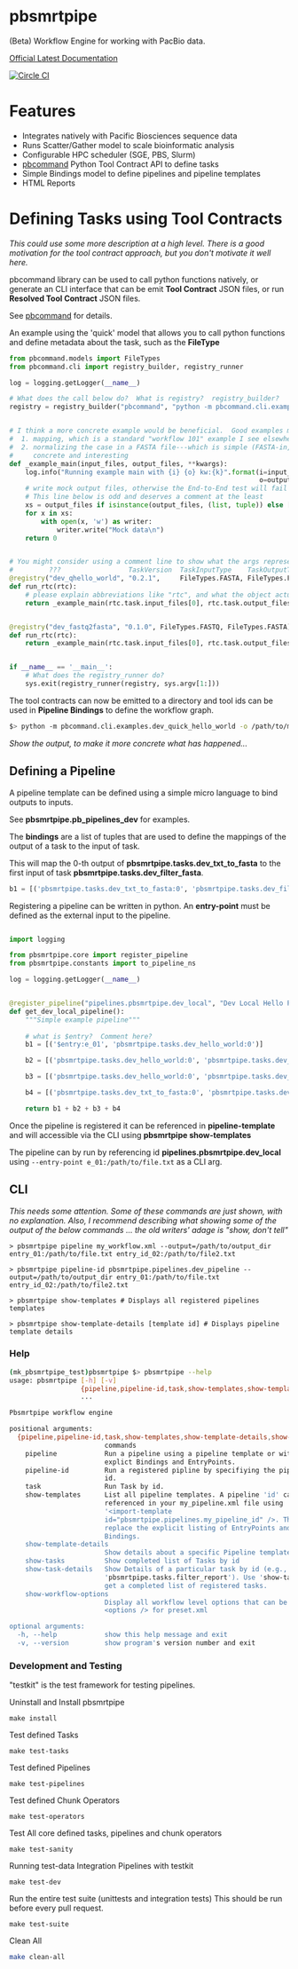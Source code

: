 # pbsmrtpipe

(Beta) Workflow Engine for working with PacBio data.

[Official Latest Documentation](http://pbsmrtpipe.readthedocs.org/)

[![Circle CI](https://circleci.com/gh/PacificBiosciences/pbsmrtpipe.svg?style=svg)](https://circleci.com/gh/PacificBiosciences/pbsmrtpipe)


# Features

- Integrates natively with Pacific Biosciences sequence data
- Runs Scatter/Gather model to scale bioinformatic analysis
- Configurable HPC scheduler (SGE, PBS, Slurm)
- [pbcommand](https://github.com/PacificBiosciences/pbcommand) Python Tool Contract API to define tasks
- Simple Bindings model to define pipelines and pipeline templates 
- HTML Reports


# Defining Tasks using Tool Contracts

*This could use some more description at a high level.  There is a good motivation for the tool contract approach, but you don't motivate it well here.*

pbcommand library can be used to call python functions natively, or generate an CLI interface that can be emit **Tool Contract** JSON files, or run **Resolved Tool Contract** JSON files.
 
See [pbcommand](http://pbcommand.readthedocs.org/) for details.
 

An example using the 'quick' model that allows you to call python functions and define metadata about the task, such as the **FileType**

```python
from pbcommand.models import FileTypes
from pbcommand.cli import registry_builder, registry_runner

log = logging.getLogger(__name__)

# What does the call below do?  What is registry?  registry_builder?
registry = registry_builder("pbcommand", "python -m pbcommand.cli.examples.dev_quick_hello_world ")


# I think a more concrete example would be beneficial.  Good examples might be
#  1. mapping, which is a standard "workflow 101" example I see elsewhere]
#  2. normalizing the case in a FASTA file---which is simple (FASTA-in, FASTA-out) but 
#     concrete and interesting
def _example_main(input_files, output_files, **kwargs):
    log.info("Running example main with {i} {o} kw:{k}".format(i=input_files,
                                                               o=output_files, k=kwargs))
    # write mock output files, otherwise the End-to-End test will fail
    # This line below is odd and deserves a comment at the least
    xs = output_files if isinstance(output_files, (list, tuple)) else [output_files]
    for x in xs:
        with open(x, 'w') as writer:
            writer.write("Mock data\n")
    return 0


# You might consider using a comment line to show what the args represent:
#         ???                 TaskVersion  TaskInputType    TaskOutputType   ???      ???
@registry("dev_qhello_world", "0.2.1",     FileTypes.FASTA, FileTypes.FASTA, nproc=1, options=dict(alpha=1234))
def run_rtc(rtc):
    # please explain abbreviations like "rtc", and what the object actually represents in context
    return _example_main(rtc.task.input_files[0], rtc.task.output_files[0], nproc=rtc.task.nproc)


@registry("dev_fastq2fasta", "0.1.0", FileTypes.FASTQ, FileTypes.FASTA)
def run_rtc(rtc):
    return _example_main(rtc.task.input_files[0], rtc.task.output_files[0])


if __name__ == '__main__':
    # What does the registry_runner do?
    sys.exit(registry_runner(registry, sys.argv[1:]))
```

The tool contracts can now be emitted to a directory and tool ids can be used in **Pipeline Bindings** to define the workflow graph.

```bash
$> python -m pbcommand.cli.examples.dev_quick_hello_world -o /path/to/my-tool-contracts
```

*Show the output, to make it more concrete what has happened...*

## Defining a Pipeline

A pipeline template can be defined using a simple micro language to bind outputs to inputs.

See **pbsmrtpipe.pb_pipelines_dev** for examples.

The **bindings** are a list of tuples that are used to define the mappings of the output of a task to the input of task.

This will map the 0-th output of **pbsmrtpipe.tasks.dev_txt_to_fasta** to the first input of task **pbsmrtpipe.tasks.dev_filter_fasta**.

```python
b1 = [('pbsmrtpipe.tasks.dev_txt_to_fasta:0', 'pbsmrtpipe.tasks.dev_filter_fasta:0')]

```

Registering a pipeline can be written in python. An **entry-point** must be defined as the external input to the pipeline.


```python

import logging

from pbsmrtpipe.core import register_pipeline
from pbsmrtpipe.constants import to_pipeline_ns

log = logging.getLogger(__name__)


@register_pipeline("pipelines.pbsmrtpipe.dev_local", "Dev Local Hello Pipeline")
def get_dev_local_pipeline():
    """Simple example pipeline"""
    
    # what is $entry?  Comment here?
    b1 = [('$entry:e_01', 'pbsmrtpipe.tasks.dev_hello_world:0')]

    b2 = [('pbsmrtpipe.tasks.dev_hello_world:0', 'pbsmrtpipe.tasks.dev_hello_worlder:0')]

    b3 = [('pbsmrtpipe.tasks.dev_hello_world:0', 'pbsmrtpipe.tasks.dev_txt_to_fasta:0')]

    b4 = [('pbsmrtpipe.tasks.dev_txt_to_fasta:0', 'pbsmrtpipe.tasks.dev_filter_fasta:0')]

    return b1 + b2 + b3 + b4
```

Once the pipeline is registered it can be referenced in **pipeline-template** and will accessible via the CLI using **pbsmrtpipe show-templates**

The pipeline can by run by referencing id **pipelines.pbsmrtpipe.dev_local** using `--entry-point e_01:/path/to/file.txt` as a CLI arg.

## CLI

*This needs some attention.  Some of these commands are just shown, with no explanation.  Also, I recommend describing what showing some of the output of the below commands ... the old writers' adage is "show, don't tell"*

    > pbsmrtpipe pipeline my_workflow.xml --output=/path/to/output_dir entry_01:/path/to/file.txt entry_id_02:/path/to/file2.txt
    
    > pbsmrtpipe pipeline-id pbsmrtpipe.pipelines.dev_pipeline --output=/path/to/output_dir entry_01:/path/to/file.txt entry_id_02:/path/to/file2.txt
    
    > pbsmrtpipe show-templates # Displays all registered pipelines templates
    
    > pbsmrtpipe show-template-details [template id] # Displays pipeline template details
    

### Help


```bash
(mk_pbsmrtpipe_test)pbsmrtpipe $> pbsmrtpipe --help
usage: pbsmrtpipe [-h] [-v]
                  {pipeline,pipeline-id,task,show-templates,show-template-details,show-tasks,show-task-details,show-workflow-options}
                  ...

Pbsmrtpipe workflow engine

positional arguments:
  {pipeline,pipeline-id,task,show-templates,show-template-details,show-tasks,show-task-details,show-workflow-options}
                        commands
    pipeline            Run a pipeline using a pipeline template or with
                        explict Bindings and EntryPoints.
    pipeline-id         Run a registered pipline by specifiying the pipline
                        id.
    task                Run Task by id.
    show-templates      List all pipeline templates. A pipeline 'id' can be
                        referenced in your my_pipeline.xml file using
                        '<import-template
                        id="pbsmrtpipe.pipelines.my_pipeline_id" />. This can
                        replace the explicit listing of EntryPoints and
                        Bindings.
    show-template-details
                        Show details about a specific Pipeline template.
    show-tasks          Show completed list of Tasks by id
    show-task-details   Show Details of a particular task by id (e.g.,
                        'pbsmrtpipe.tasks.filter_report'). Use 'show-tasks' to
                        get a completed list of registered tasks.
    show-workflow-options
                        Display all workflow level options that can be set in
                        <options /> for preset.xml

optional arguments:
  -h, --help            show this help message and exit
  -v, --version         show program's version number and exit
```

### Development and Testing




"testkit" is the test framework for testing pipelines.

Uninstall and Install pbsmrtpipe

```
make install
```

Test defined Tasks

```
make test-tasks
```

Test defined Pipelines

```
make test-pipelines
```

Test defined Chunk Operators

```
make test-operators
```

Test All core defined tasks, pipelines and chunk operators

```
make test-sanity
```

Running test-data Integration Pipelines with testkit

```
make test-dev
```

Run the entire test suite (unittests and integration tests) This should be run before every pull request.

```
make test-suite
```

Clean All 

```bash
make clean-all
```
